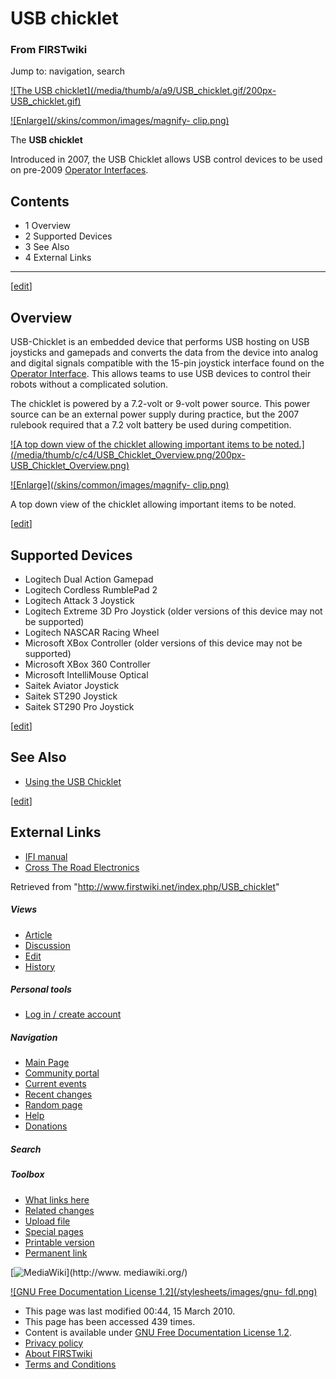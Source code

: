 # USB chicklet

### From FIRSTwiki

Jump to: navigation, search

[![The USB chicklet](/media/thumb/a/a9/USB_chicklet.gif/200px-
USB_chicklet.gif)](/index.php/Image:USB_chicklet.gif "The USB chicklet" )

[![Enlarge](/skins/common/images/magnify-
clip.png)](/index.php/Image:USB_chicklet.gif "Enlarge" )

The **USB chicklet**

Introduced in 2007, the USB Chicklet allows USB control devices to be used on
pre-2009 [Operator Interfaces](/index.php/Operator_Interface "Operator
Interface" ).

## Contents

  * 1 Overview
  * 2 Supported Devices
  * 3 See Also
  * 4 External Links  
---  
  
[[edit](/index.php?title=USB_chicklet&action=edit&section=1 "Edit section:
Overview" )]

## Overview

USB-Chicklet is an embedded device that performs USB hosting on USB joysticks
and gamepads and converts the data from the device into analog and digital
signals compatible with the 15-pin joystick interface found on the [Operator
Interface](/index.php/Operator_Interface "Operator Interface" ). This allows
teams to use USB devices to control their robots without a complicated
solution.

The chicklet is powered by a 7.2-volt or 9-volt power source. This power
source can be an external power supply during practice, but the 2007 rulebook
required that a 7.2 volt battery be used during competition.

[![A top down view of the chicklet allowing important items to be
noted.](/media/thumb/c/c4/USB_Chicklet_Overview.png/200px-
USB_Chicklet_Overview.png)](/index.php/Image:USB_Chicklet_Overview.png "A top
down view of the chicklet allowing important items to be noted." )

[![Enlarge](/skins/common/images/magnify-
clip.png)](/index.php/Image:USB_Chicklet_Overview.png "Enlarge" )

A top down view of the chicklet allowing important items to be noted.

[[edit](/index.php?title=USB_chicklet&action=edit&section=2 "Edit section:
Supported Devices" )]

## Supported Devices

  * Logitech Dual Action Gamepad 
  * Logitech Cordless RumblePad 2 
  * Logitech Attack 3 Joystick 
  * Logitech Extreme 3D Pro Joystick (older versions of this device may not be supported) 
  * Logitech NASCAR Racing Wheel 
  * Microsoft XBox Controller (older versions of this device may not be supported) 
  * Microsoft XBox 360 Controller 
  * Microsoft IntelliMouse Optical 
  * Saitek Aviator Joystick 
  * Saitek ST290 Joystick 
  * Saitek ST290 Pro Joystick 

[[edit](/index.php?title=USB_chicklet&action=edit&section=3 "Edit section: See
Also" )]

## See Also

  * [Using the USB Chicklet](/index.php/Using_the_USB_chicklet "Using the USB chicklet" )

[[edit](/index.php?title=USB_chicklet&action=edit&section=4 "Edit section:
External Links" )]

## External Links

  * [IFI manual](http://www.ifirobotics.com/docs/usbchicklet-usermanual-rev1-2.pdf "http://www.ifirobotics.com/docs/usbchicklet-usermanual-rev1-2.pdf" )
  * [Cross The Road Electronics](http://www.crosstheroadelectronics.com "http://www.crosstheroadelectronics.com" )

Retrieved from "<http://www.firstwiki.net/index.php/USB_chicklet>"

##### Views

  * [Article](/index.php/USB_chicklet)
  * [Discussion](/index.php?title=Talk:USB_chicklet&action=edit)
  * [Edit](/index.php?title=USB_chicklet&action=edit)
  * [History](/index.php?title=USB_chicklet&action=history)

##### Personal tools

  * [Log in / create account](/index.php?title=Special:Userlogin&returnto=USB_chicklet)

[](/index.php/Main_Page "Main Page" )

##### Navigation

  * [Main Page](/index.php/Main_Page)
  * [Community portal](/index.php/FIRSTwiki:Community_portal)
  * [Current events](/index.php/Current_events)
  * [Recent changes](/index.php/Special:Recentchanges)
  * [Random page](/index.php/Special:Random)
  * [Help](/index.php/FIRSTwiki:Help)
  * [Donations](/index.php/FIRSTwiki:Site_support)

##### Search



##### Toolbox

  * [What links here](/index.php/Special:Whatlinkshere/USB_chicklet)
  * [Related changes](/index.php/Special:Recentchangeslinked/USB_chicklet)
  * [Upload file](/index.php/Special:Upload)
  * [Special pages](/index.php/Special:Specialpages)
  * [Printable version](/index.php?title=USB_chicklet&printable=yes)
  * [Permanent link](/index.php?title=USB_chicklet&oldid=75602)

[![MediaWiki](/skins/common/images/poweredby_mediawiki_88x31.png)](http://www.
mediawiki.org/)

[![GNU Free Documentation License 1.2](/stylesheets/images/gnu-
fdl.png)](http://www.gnu.org/copyleft/fdl.html)

  * This page was last modified 00:44, 15 March 2010.
  * This page has been accessed 439 times.
  * Content is available under [GNU Free Documentation License 1.2](http://www.gnu.org/copyleft/fdl.html "http://www.gnu.org/copyleft/fdl.html" ).
  * [Privacy policy](/index.php/FIRSTwiki:Privacy_policy "FIRSTwiki:Privacy policy" )
  * [About FIRSTwiki](/index.php/FIRSTwiki:About "FIRSTwiki:About" )
  * [Terms and Conditions](/index.php/FIRSTwiki:Terms_and_conditions "FIRSTwiki:Terms and conditions" )

